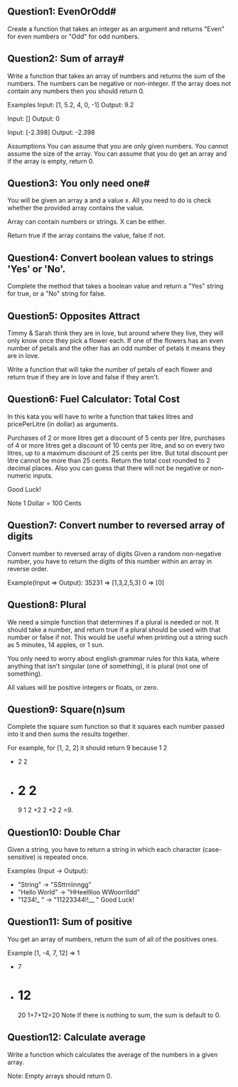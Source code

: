 ## Question1: EvenOrOdd#

Create a function that takes an integer as an argument and returns "Even" for even numbers or "Odd" for odd numbers.

## Question2: Sum of array#

Write a function that takes an array of numbers and returns the sum of the numbers. The numbers can be negative or non-integer. If the array does not contain any numbers then you should return 0.

Examples
Input: [1, 5.2, 4, 0, -1]
Output: 9.2

Input: []
Output: 0

Input: [-2.398]
Output: -2.398

Assumptions
You can assume that you are only given numbers.
You cannot assume the size of the array.
You can assume that you do get an array and if the array is empty, return 0.

## Question3: You only need one#

You will be given an array a and a value x. All you need to do is check whether the provided array contains the value.

Array can contain numbers or strings. X can be either.

Return true if the array contains the value, false if not.

## Question4: Convert boolean values to strings 'Yes' or 'No'.

Complete the method that takes a boolean value and return a "Yes" string for true, or a "No" string for false.

## Question5: Opposites Attract

Timmy & Sarah think they are in love, but around where they live, they will only know once they pick a flower each. If one of the flowers has an even number of petals and the other has an odd number of petals it means they are in love.

Write a function that will take the number of petals of each flower and return true if they are in love and false if they aren't.

## Question6: Fuel Calculator: Total Cost

In this kata you will have to write a function that takes litres and pricePerLitre (in dollar) as arguments.

Purchases of 2 or more litres get a discount of 5 cents per litre, purchases of 4 or more litres get a discount of 10 cents per litre, and so on every two litres, up to a maximum discount of 25 cents per litre. But total discount per litre cannot be more than 25 cents. Return the total cost rounded to 2 decimal places. Also you can guess that there will not be negative or non-numeric inputs.

Good Luck!

Note
1 Dollar = 100 Cents

## Question7: Convert number to reversed array of digits

Convert number to reversed array of digits
Given a random non-negative number, you have to return the digits of this number within an array in reverse order.

Example(Input => Output):
35231 => [1,3,2,5,3]
0 => [0]

## Question8: Plural

We need a simple function that determines if a plural is needed or not. It should take a number, and return true if a plural should be used with that number or false if not. This would be useful when printing out a string such as 5 minutes, 14 apples, or 1 sun.

You only need to worry about english grammar rules for this kata, where anything that isn't singular (one of something), it is plural (not one of something).

All values will be positive integers or floats, or zero.

## Question9: Square(n)sum

Complete the square sum function so that it squares each number passed into it and then sums the results together.

For example, for [1, 2, 2] it should return 9 because
1
2

- 2
  2
- 2
  2
  =
  9
  1
  2
  +2
  2
  +2
  2
  =9.

## Question10: Double Char

Given a string, you have to return a string in which each character (case-sensitive) is repeated once.

Examples (Input -> Output):

- "String" -> "SSttrriinngg"
- "Hello World" -> "HHeelllloo WWoorrlldd"
- "1234!\_ " -> "11223344!!\_\_ "
  Good Luck!

## Question11: Sum of positive

You get an array of numbers, return the sum of all of the positives ones.

Example
[1, -4, 7, 12] =>
1

- 7
- # 12
  20
  1+7+12=20
  Note
  If there is nothing to sum, the sum is default to 0.

## Question12: Calculate average

Write a function which calculates the average of the numbers in a given array.

Note: Empty arrays should return 0.
